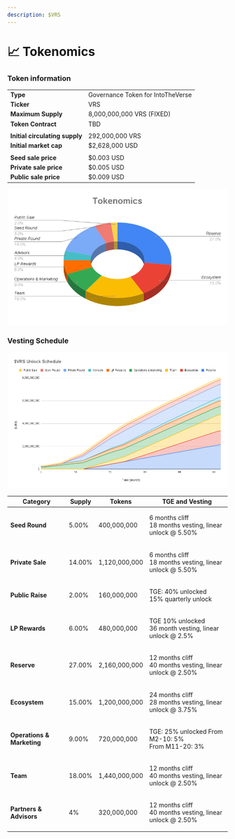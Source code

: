 ```yaml
---
description: $VRS
---
```


# 📈 Tokenomics

### **Token information** <a href="#token-information" id="token-information"></a>

|                                |                                   |
| ------------------------------ | --------------------------------- |
| **Type**                       | Governance Token for IntoTheVerse |
| **Ticker**                     | VRS                               |
| **Maximum Supply**             | 8,000,000,000 VRS (FIXED)         |
| **Token Contract**             | TBD                               |
|                                |                                   |
| **Initial circulating supply** | 292,000,000 VRS                   |
| **Initial market cap**         | $2,628,000 USD                    |
|                                |                                   |
| **Seed sale price**            | $0.003 USD                        |
| **Private sale price**         | $0.005 USD                        |
| **Public sale price**          | $0.009 USD                        |

![Tokenomics](../.gitbook/assets/Tokenomics.png)

### Vesting Schedule

![Vesting Schedule](<../.gitbook/assets/$VRS Unlock Schedule.png>)

| Category                   | Supply | Tokens        | TGE and Vesting                                                    |
| -------------------------- | ------ | ------------- | ------------------------------------------------------------------ |
| **Seed Round**             | 5.00%  | 400,000,000   | <p>6 months cliff<br>18 months vesting, linear unlock @ 5.50%</p>  |
| **Private Sale**           | 14.00% | 1,120,000,000 | <p>6 months cliff<br>18 months vesting, linear unlock @ 5.50%</p>  |
| **Public Raise**           | 2.00%  | 160,000,000   | <p>TGE: 40% unlocked<br>15% quarterly unlock</p>                   |
| **LP Rewards**             | 6.00%  | 480,000,000   | <p>TGE 10% unlocked<br>36 month vesting, linear unlock @ 2.5%</p>  |
| **Reserve**                | 27.00% | 2,160,000,000 | <p>12 months cliff<br>40 months vesting, linear unlock @ 2.50%</p> |
| **Ecosystem**              | 15.00% | 1,200,000,000 | <p>24 months cliff<br>28 months vesting, linear unlock @ 3.75%</p> |
| **Operations & Marketing** | 9.00%  | 720,000,000   | <p>TGE: 25% unlocked From M2-10: 5%<br>From M11-20: 3%</p>         |
| **Team**                   | 18.00% | 1,440,000,000 | <p>12 months cliff<br>40 months vesting, linear unlock @ 2.50%</p> |
| **Partners & Advisors**    | 4%     | 320,000,000   | <p>12 months cliff<br>40 months vesting, linear unlock @ 2.50%</p> |

